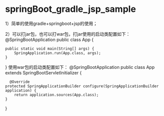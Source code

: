 # springBoot_gradle_jsp_sample

1）简单的使用gradle+springboot+jsp的使用；

2）可以打jar包，也可以打war包，打jar使用的启动类配置如下：
@SpringBootApplication
public class App {

	public static void main(String[] args) {
		SpringApplication.run(App.class, args);
	}
}
使用war包的启动类配置如下：
@SpringBootApplication
public class App extends SpringBootServletInitializer {
	
	  @Override
    protected SpringApplicationBuilder configure(SpringApplicationBuilder application) {
        return application.sources(App.class);
    }
    
}
